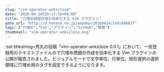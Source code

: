 ```yaml
---
slug: "vim-operator-ankicloze"
date: "2016-04-24T20:17:56+00:00"
title: "穴埋め問題作成を効率化する Vim プラグイン"
gene_url: "http://d.hatena.ne.jp/ampmmn/20160424/1461496827"
tags: ["穴埋め","Vim","プラグイン","GitHub","開発"]
thumbnail: "vim-operator-ankicloze.png"
---
```

:set titlestring=秀丸の投稿「vim-operator-ankicloze 0.0.1」において、一括登録用のテキストファイルので穴埋め問題の作成を効率化する Vim プラグインの公開が報告されました。ビジュアルモードで文字単位、行単位、矩形選択の選択領域に穴埋め用のタグを設定できるようになります。